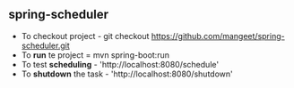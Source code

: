 ## spring-scheduler

- To checkout project - git checkout https://github.com/mangeet/spring-scheduler.git
- To **run** te project = mvn spring-boot:run
- To test **scheduling** - 'http://localhost:8080/schedule'
- To **shutdown** the task - 'http://localhost:8080/shutdown'
